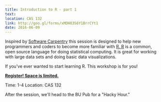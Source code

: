 ```yaml
---
title: Introduction to R - part 1
text: 
location: CAS 132
link: http://goo.gl/forms/xMDH83S6Y1BrrCYt1
date: 2016-06-09
---
```


Inspired by [Software Carpentry](http://swcarpentry.github.io/shell-novice/) this session is designed to help new programmers and coders to become more familiar with [R. R](https://www.r-project.org/) is a common, open source language for doing statistical computing. It is great for working with large data sets and doing basic data visualizations. 

If you've ever wanted to start learning R. This workshop is for you! 

**[Register! Space is limited.](http://goo.gl/forms/xMDH83S6Y1BrrCYt1)**

Time: 1-4 
Location: CAS 132

After the session, we'll head to the BU Pub for a "Hacky Hour." 